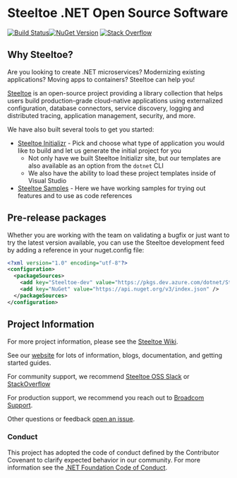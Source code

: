 # Steeltoe .NET Open Source Software

[![Build Status](https://dev.azure.com/SteeltoeOSS/Steeltoe/_apis/build/status/Steeltoe.All?branchName=main)](https://dev.azure.com/SteeltoeOSS/Steeltoe/_build/latest?definitionId=4&branchName=main)[![NuGet Version](https://img.shields.io/nuget/v/Steeltoe.Common.svg?style=flat)](https://www.nuget.org/packages/Steeltoe.Common/)&nbsp;[![Stack Overflow](https://img.shields.io/badge/stack%20overflow-steeltoe-orange.svg)](http://stackoverflow.com/questions/tagged/steeltoe)

## Why Steeltoe?

Are you looking to create .NET microservices? Modernizing existing applications? Moving apps to containers? Steeltoe can help you!

[Steeltoe](https://steeltoe.io) is an open-source project providing a library collection that helps users build production-grade cloud-native applications using externalized configuration, database connectors, service discovery, logging and distributed tracing, application management, security, and more.

We have also built several tools to get you started:

* [Steeltoe Initializr](https://start.steeltoe.io) - Pick and choose what type of application you would like to build and let us generate the initial project for you
  * Not only have we built Steeltoe Initializr site, but our templates are also available as an option from the `dotnet` CLI
  * We also have the ability to load these project templates inside of Visual Studio
* [Steeltoe Samples](https://github.com/SteeltoeOSS/Samples) - Here we have working samples for trying out features and to use as code references

## Pre-release packages

Whether you are working with the team on validating a bugfix or just want to try the latest version available, you can use the Steeltoe development feed by adding a reference in your nuget.config file:

```xml
<?xml version="1.0" encoding="utf-8"?>
<configuration>
  <packageSources>
    <add key="Steeltoe-dev" value="https://pkgs.dev.azure.com/dotnet/Steeltoe/_packaging/dev/nuget/v3/index.json" />
    <add key="NuGet" value="https://api.nuget.org/v3/index.json" />
  </packageSources>
</configuration>
```

## Project Information

For more project information, please see the [Steeltoe Wiki](https://github.com/SteeltoeOSS/Steeltoe/wiki).

See our [website](https://steeltoe.io) for lots of information, blogs, documentation, and getting started guides.

For community support, we recommend [Steeltoe OSS Slack](https://slack.steeltoe.io) or [StackOverflow](https://stackoverflow.com/questions/tagged/steeltoe)

For production support, we recommend you reach out to [Broadcom Support](https://support.broadcom.com/).

Other questions or feedback [open an issue](https://github.com/SteeltoeOSS/Steeltoe/issues/new/choose).

### Conduct

This project has adopted the code of conduct defined by the Contributor Covenant to clarify expected behavior in our community.
For more information see the [.NET Foundation Code of Conduct](https://dotnetfoundation.org/code-of-conduct).
